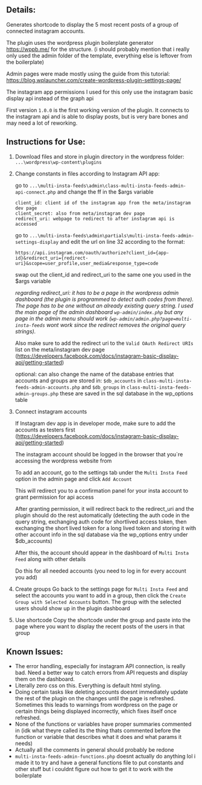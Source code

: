 ## Details:
Generates shortcode to display the 5 most recent posts of a group of connected instagram accounts.

The plugin uses the wordpress plugin boilerplate generator https://wppb.me/ for the structure. (i should probably mention that i really only used the admin folder of the template, everything else is leftover from the boilerplate)

Admin pages were made mostly using the guide from this tutorial: https://blog.wplauncher.com/create-wordpress-plugin-settings-page/

The instagram app permissions I used for this only use the instagram basic display api instead of the graph api

First version `1.0.0` is the first working version of the plugin. It connects to the instagram api and is able to display posts, but is very bare bones and may need a lot of reworking.
 
## Instructions for Use:
1. Download files and store in plugin directory in the wordpress folder: `...\wordpress\wp-content\plugins`

2. Change constants in files according to Instagram API app:

    go to `...\multi-insta-feeds\admin\class-multi-insta-feeds-admin-api-connect.php` and change the ff in the $args variable
       
    ```
    client_id: client id of the instagram app from the meta/instagram dev page
    client_secret: also from meta/instagram dev page
    redirect_uri: webpage to redirect to after instagram api is accessed
    ```

    go to `...\multi-insta-feeds\admin\partials\multi-insta-feeds-admin-settings-display` and edit the url on line 32 according to the format: 
    
    ```
    https://api.instagram.com/oauth/authorize?client_id={app-id}&redirect_uri={redirect-uri}&scope=user_profile,user_media&response_type=code
    ```
    
    swap out the client_id and redirect_uri to the same one you used in the $args variable
    
    *regarding redirect_uri: it has to be a page in the wordpress admin dashboard (the plugin is programmed to detect auth codes from there). The page has to be one without an already existing query string. I used the main page of the admin dashboard `wp-admin/index.php` but any page in the admin menu should work (`wp-admin/admin.php?page=multi-insta-feeds` wont work since the redirect removes the original query strings).*
    
    Also make sure to add the redirect uri to the `Valid OAuth Redirect URIs` list on the meta/instagram dev page (https://developers.facebook.com/docs/instagram-basic-display-api/getting-started)
    
    optional: can also change the name of the database entries that accounts and groups are stored in: `$db_accounts` in `class-multi-insta-feeds-admin-accounts.php` and `$db_groups` in `class-multi-insta-feeds-admin-groups.php`
    these are saved in the sql database in the wp_options table

3. Connect instagram accounts

    If Instagram dev app is in developer mode, make sure to add the accounts as testers first (https://developers.facebook.com/docs/instagram-basic-display-api/getting-started)
    
    The instagram account should be logged in the browser that you`re accessing the wordpress website from
    
    To add an account, go to the settings tab under the `Multi Insta Feed` option in the admin page and click `Add Account`
    
    This will redirect you to a confirmation panel for your insta account to grant permission for api access
    
    After granting permission, it will redirect back to the redirect_uri and the plugin should do the rest automatically (detecting the auth code in the query string, exchanging auth code for shortlived access token, then exchanging the short lived token for a long lived token and storing it with other account info in the sql database via the wp_options entry under $db_accounts)
    
    After this, the account should appear in the dashboard of `Multi Insta Feed` along with other details
    
    Do this for all needed accounts (you need to log in for every account you add)

4. Create groups
    Go back to the settings page for `Multi Insta Feed` and select the accounts you want to add in a group, then click the `Create Group with Selected Accounts` button. The group with the selected users should show up in the plugin dashboard

5. Use shortcode
    Copy the shortcode under the group and paste into the page where you want to display the recent posts of the users in that group

## Known Issues:
- The error handling, especially for instagram API connection, is really bad. Need a better way to catch errors from API requests and display them on the dashboard.
- Literally zero css on this. Everything is default html styling.
- Doing certain tasks like deleting accounts doesnt immediately update the rest of the plugin on the changes until the page is refreshed. Sometimes this leads to warnings from wordpress on the page or certain things being displayed incorrectly, which fixes itself once refreshed.
- None of the functions or variables have proper summaries commented in (idk what theyre called its the thing thats commented before the function or variable that describes what it does and what params it needs)
- Actually all the comments in general should probably be redone
- `multi-insta-feeds-admin-functions.php` doesnt actually do anything lol i made it to try and have a general functions file to put constants and other stuff but i couldnt figure out how to get it to work with the boilerplate

